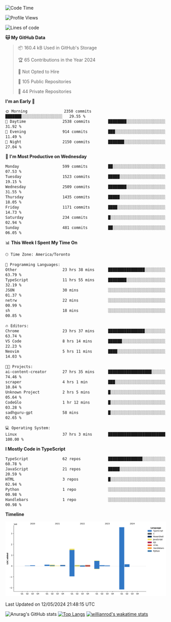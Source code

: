 <!--START_SECTION:waka-->
![Code Time](http://img.shields.io/badge/Code%20Time-1%2C549%20hrs%206%20mins-blue)

![Profile Views](http://img.shields.io/badge/Profile%20Views-0-blue)

![Lines of code](https://img.shields.io/badge/From%20Hello%20World%20I%27ve%20Written-6.5%20million%20lines%20of%20code-blue)

**🐱 My GitHub Data** 

> 📦 160.4 kB Used in GitHub's Storage 
 > 
> 🏆 65 Contributions in the Year 2024
 > 
> 🚫 Not Opted to Hire
 > 
> 📜 105 Public Repositories 
 > 
> 🔑 44 Private Repositories 
 > 
**I'm an Early 🐤** 

```text
🌞 Morning                2350 commits        ███████░░░░░░░░░░░░░░░░░░   29.55 % 
🌆 Daytime                2538 commits        ████████░░░░░░░░░░░░░░░░░   31.92 % 
🌃 Evening                914 commits         ███░░░░░░░░░░░░░░░░░░░░░░   11.49 % 
🌙 Night                  2150 commits        ███████░░░░░░░░░░░░░░░░░░   27.04 % 
```
📅 **I'm Most Productive on Wednesday** 

```text
Monday                   599 commits         ██░░░░░░░░░░░░░░░░░░░░░░░   07.53 % 
Tuesday                  1523 commits        █████░░░░░░░░░░░░░░░░░░░░   19.15 % 
Wednesday                2509 commits        ████████░░░░░░░░░░░░░░░░░   31.55 % 
Thursday                 1435 commits        █████░░░░░░░░░░░░░░░░░░░░   18.05 % 
Friday                   1171 commits        ████░░░░░░░░░░░░░░░░░░░░░   14.73 % 
Saturday                 234 commits         █░░░░░░░░░░░░░░░░░░░░░░░░   02.94 % 
Sunday                   481 commits         ██░░░░░░░░░░░░░░░░░░░░░░░   06.05 % 
```


📊 **This Week I Spent My Time On** 

```text
🕑︎ Time Zone: America/Toronto

💬 Programming Languages: 
Other                    23 hrs 38 mins      ████████████████░░░░░░░░░   63.79 % 
TypeScript               11 hrs 55 mins      ████████░░░░░░░░░░░░░░░░░   32.19 % 
JSON                     30 mins             ░░░░░░░░░░░░░░░░░░░░░░░░░   01.37 % 
netrw                    22 mins             ░░░░░░░░░░░░░░░░░░░░░░░░░   00.99 % 
sh                       18 mins             ░░░░░░░░░░░░░░░░░░░░░░░░░   00.85 % 

🔥 Editors: 
Chrome                   23 hrs 37 mins      ████████████████░░░░░░░░░   63.74 % 
VS Code                  8 hrs 14 mins       ██████░░░░░░░░░░░░░░░░░░░   22.23 % 
Neovim                   5 hrs 11 mins       ████░░░░░░░░░░░░░░░░░░░░░   14.03 % 

🐱‍💻 Projects: 
ai-content-creator       27 hrs 35 mins      ███████████████████░░░░░░   74.46 % 
scraper                  4 hrs 1 min         ███░░░░░░░░░░░░░░░░░░░░░░   10.84 % 
Unknown Project          2 hrs 5 mins        █░░░░░░░░░░░░░░░░░░░░░░░░   05.64 % 
CodeGlo                  1 hr 12 mins        █░░░░░░░░░░░░░░░░░░░░░░░░   03.28 % 
sadhguru-gpt             58 mins             █░░░░░░░░░░░░░░░░░░░░░░░░   02.65 % 

💻 Operating System: 
Linux                    37 hrs 3 mins       █████████████████████████   100.00 % 
```

**I Mostly Code in TypeScript** 

```text
TypeScript               62 repos            ███████████████░░░░░░░░░░   60.78 % 
JavaScript               21 repos            █████░░░░░░░░░░░░░░░░░░░░   20.59 % 
HTML                     3 repos             █░░░░░░░░░░░░░░░░░░░░░░░░   02.94 % 
Python                   1 repo              ░░░░░░░░░░░░░░░░░░░░░░░░░   00.98 % 
Handlebars               1 repo              ░░░░░░░░░░░░░░░░░░░░░░░░░   00.98 % 
```



**Timeline**

![Lines of Code chart](https://raw.githubusercontent.com/wise-introvert/wise-introvert/master/assets/bar_graph.png)


 Last Updated on 12/05/2024 21:48:15 UTC
<!--END_SECTION:waka-->

![Anurag's GitHub stats](https://github-readme-stats.vercel.app/api?username=wise-introvert&count_private=true&show_icons=true)
[![Top Langs](https://github-readme-stats.vercel.app/api/top-langs/?username=wise-introvert&langs_count=10)](https://github.com/anuraghazra/github-readme-stats)
[![willianrod's wakatime stats](https://github-readme-stats.vercel.app/api/wakatime?username=wiseintrovert)](https://github.com/anuraghazra/github-readme-stats)
